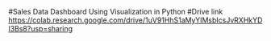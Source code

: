 #Sales Data Dashboard Using Visualization in Python
#Drive link
https://colab.research.google.com/drive/1uV91HhS1aMyYIMsbIcsJvRXHkYDl3Bs8?usp=sharing
